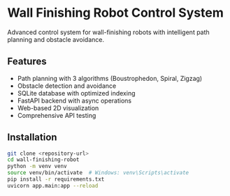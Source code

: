 # Wall Finishing Robot Control System

Advanced control system for wall-finishing robots with intelligent path planning and obstacle avoidance.

## Features

- Path planning with 3 algorithms (Boustrophedon, Spiral, Zigzag)
- Obstacle detection and avoidance
- SQLite database with optimized indexing
- FastAPI backend with async operations
- Web-based 2D visualization
- Comprehensive API testing

## Installation

```bash
git clone <repository-url>
cd wall-finishing-robot
python -m venv venv
source venv/bin/activate  # Windows: venv\Scripts\activate
pip install -r requirements.txt
uvicorn app.main:app --reload
